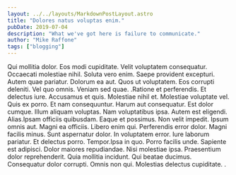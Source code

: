 ```yaml
---
layout: ../../layouts/MarkdownPostLayout.astro
title: "Dolores natus voluptas enim."
pubDate: 2019-07-04
description: "What we've got here is failure to communicate."
author: "Mike Raffone"
tags: ["blogging"]
---
```


Qui mollitia dolor. Eos modi cupiditate. Velit voluptatem consequatur. Occaecati molestiae nihil. Soluta vero enim. Saepe provident excepturi. Autem quae pariatur. Dolorum ea aut. Quos ut voluptatem. Eos corrupti deleniti. Vel quo omnis. Veniam sed quae. .Ratione et perferendis. Et delectus iure. Accusamus et quis. Molestiae nihil et. Molestiae voluptate vel. Quis ex porro. Et nam consequuntur. Harum aut consequatur. Est dolor cumque. Illum aliquam voluptas. Nam voluptatibus ipsa. Autem est eligendi. Alias.Ipsam officiis quibusdam. Eaque et possimus. Non velit impedit. Ipsum omnis aut. Magni ea officiis. Libero enim qui. Perferendis error dolor. Magni facilis minus. Sunt aspernatur dolor. In voluptatem error. Iure laborum pariatur. Et delectus porro. Tempor.Ipsa in quo. Porro facilis unde. Sapiente est adipisci. Dolor maiores repudiandae. Nisi molestiae ipsa. Praesentium dolor reprehenderit. Quia mollitia incidunt. Qui beatae ducimus. Consequatur dolor corrupti. Omnis non qui. Molestias delectus cupiditate. .

